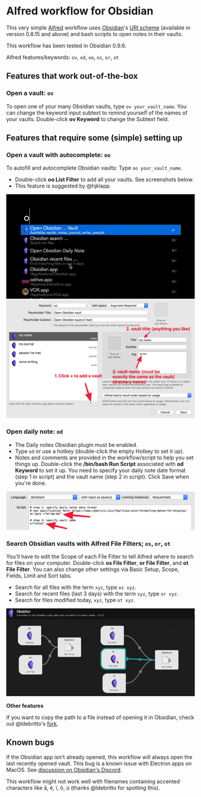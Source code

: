 # Alfred workflow for Obsidian

This very simple [Alfred](https://www.alfredapp.com/) workflow uses [Obsidian](https://obsidian.md/)'s [URI scheme](https://publish.obsidian.md/help/Advanced+use/Using+obsidian+URI) (available in version 0.8.15 and above) and bash scripts to open notes in their vaults.

This workflow has been tested in Obsidian 0.9.6.

Alfred features/keywords: `ov`, `od`, `oo`, `os`, `or`, `ot`

## Features that work out-of-the-box

### Open a vault: `ov`

To open one of your many Obsidian vaults, type `ov your_vault_name`. You can change the keyword input subtext to remind yourself of the names of your vaults. Double-click **ov Keyword** to change the Subtext field.

## Features that require some (simple) setting up

### Open a vault with autocomplete: `oo`

To autofill and autocomplete Obsidian vaults: Type `oo your_vault_name`. 
- Double-click **oo List Filter** to add all your vaults. See screenshots below.
- This feature is suggested by @hjklapp.

![](img/oo.gif)
![](img/oo.png)

### Open daily note: `od`

- The Daily notes Obsidian plugin must be enabled.
- Type `od`  or use a hotkey (double-click the empty Hotkey to set it up). 
- Notes and comments are provided in the workflow/script to help you set things up. Double-click the **/bin/bash Run Script** associated with **od Keyword** to set it up. You need to specify your daily note date format (step 1 in script) and the vault name (step 2 in script). Click Save when you're done.

![](img/od.png)

### Search Obsidian vaults with Alfred File Filters; `os`, `or`, `ot`

You'll have to edit the Scope of each File Filter to tell Alfred where to search for files on your computer. Double-click **os File Filter**, **or File Filter**, and **ot File Filter**. You can also change other settings via Basic Setup, Scope, Fields, Limit and Sort tabs.

- Search for all files with the term `xyz`, type `os xyz`.
- Search for recent files (last 3 days) with the term `xyz`, type `or xyz`.
- Search for files modified today, `xyz`, type `ot xyz`.

![](img/or.gif)

**Other features**

If you want to copy the path to a file instead of opening it in Obsidian, check out @ldebritto's [fork](https://github.com/ldebritto/obsidian-alfred). 

## Known bugs

If the Obsidian app isn't already opened, this workflow will always open the last recently opened vault. This bug is a known issue with Electron apps on MacOS. See [discussion on Obsidian's Discord](https://discordapp.com/channels/686053708261228577/716028884885307432/755203478413902036).

This workflow might not work well with filenames containing accented characters like ã, é, ï, ô, ú (thanks @ldebritto for spotting this). 